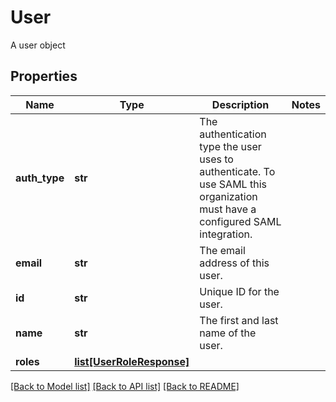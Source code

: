 # User

A user object
## Properties
Name | Type | Description | Notes
------------ | ------------- | ------------- | -------------
**auth_type** | **str** | The authentication type the user uses to authenticate. To use SAML this organization must have a configured SAML integration. | 
**email** | **str** | The email address of this user. | 
**id** | **str** | Unique ID for the user. | 
**name** | **str** | The first and last name of the user. | 
**roles** | [**list[UserRoleResponse]**](UserRoleResponse.md) |  | 

[[Back to Model list]](../README.md#documentation-for-models) [[Back to API list]](../README.md#documentation-for-api-endpoints) [[Back to README]](../README.md)


